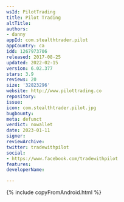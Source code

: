 ```yaml
---
wsId: PilotTrading
title: Pilot Trading
altTitle: 
authors:
- danny
appId: com.stealthtrader.pilot
appCountry: ca
idd: 1267973706
released: 2017-08-25
updated: 2022-02-15
version: 6.02.377
stars: 3.9
reviews: 20
size: '32823296'
website: http://www.pilottrading.co
repository: 
issue: 
icon: com.stealthtrader.pilot.jpg
bugbounty: 
meta: defunct
verdict: nowallet
date: 2023-01-11
signer: 
reviewArchive: 
twitter: tradewithpilot
social:
- https://www.facebook.com/tradewithpilot
features: 
developerName: 

---
```


{% include copyFromAndroid.html %}


